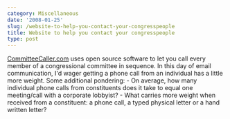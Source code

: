 ```yaml
---
category: Miscellaneous
date: '2008-01-25'
slug: /website-to-help-you-contact-your-congresspeople
title: Website to help you contact your congresspeople
type: post
---
```



[CommitteeCaller.com](http://committeecaller.com/) uses open source
software to let you call every member of a congressional committee
in sequence. In this day of email communication, I'd wager getting
a phone call from an individual has a little more weight. Some
additional pondering: - On average, how many individual phone calls
from constituents does it take to equal one meeting/call with a
corporate lobbyist? - What carries more weight when received from a
constituent: a phone call, a typed physical letter or a hand
written letter?